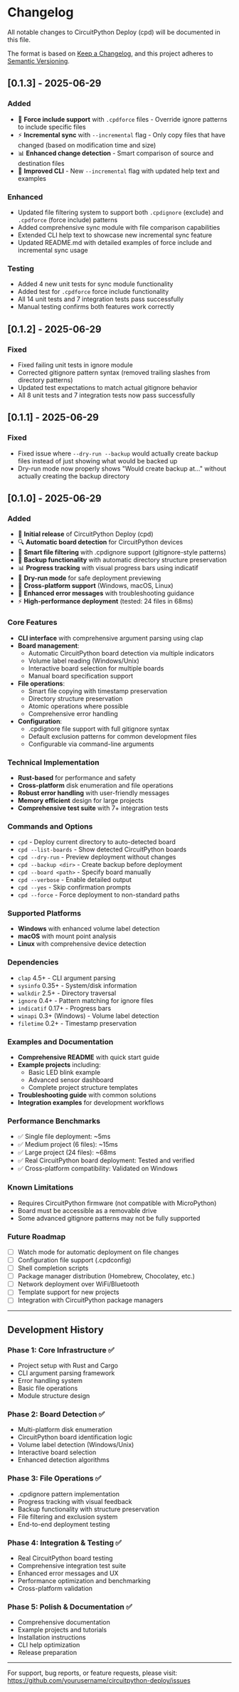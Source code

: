 # Changelog

All notable changes to CircuitPython Deploy (cpd) will be documented in this file.

The format is based on [Keep a Changelog](https://keepachangelog.com/en/1.0.0/),
and this project adheres to [Semantic Versioning](https://semver.org/spec/v2.0.0.html).

## [0.1.3] - 2025-06-29

### Added
- 🎯 **Force include support** with `.cpdforce` files - Override ignore patterns to include specific files
- ⚡ **Incremental sync** with `--incremental` flag - Only copy files that have changed (based on modification time and size)
- 📊 **Enhanced change detection** - Smart comparison of source and destination files
- 🔧 **Improved CLI** - New `--incremental` flag with updated help text and examples

### Enhanced
- Updated file filtering system to support both `.cpdignore` (exclude) and `.cpdforce` (force include) patterns
- Added comprehensive sync module with file comparison capabilities  
- Extended CLI help text to showcase new incremental sync feature
- Updated README.md with detailed examples of force include and incremental sync usage

### Testing
- Added 4 new unit tests for sync module functionality
- Added test for `.cpdforce` force include functionality
- All 14 unit tests and 7 integration tests pass successfully
- Manual testing confirms both features work correctly

## [0.1.2] - 2025-06-29

### Fixed
- Fixed failing unit tests in ignore module
- Corrected gitignore pattern syntax (removed trailing slashes from directory patterns)
- Updated test expectations to match actual gitignore behavior
- All 8 unit tests and 7 integration tests now pass successfully

## [0.1.1] - 2025-06-29

### Fixed
- Fixed issue where `--dry-run --backup` would actually create backup files instead of just showing what would be backed up
- Dry-run mode now properly shows "Would create backup at..." without actually creating the backup directory

## [0.1.0] - 2025-06-29

### Added
- 🚀 **Initial release** of CircuitPython Deploy (cpd)
- 🔍 **Automatic board detection** for CircuitPython devices
- 📁 **Smart file filtering** with .cpdignore support (gitignore-style patterns)
- 💾 **Backup functionality** with automatic directory structure preservation
- 📊 **Progress tracking** with visual progress bars using indicatif
- 🎯 **Dry-run mode** for safe deployment previewing
- 🔧 **Cross-platform support** (Windows, macOS, Linux)
- 💬 **Enhanced error messages** with troubleshooting guidance
- ⚡ **High-performance deployment** (tested: 24 files in 68ms)

### Core Features
- **CLI interface** with comprehensive argument parsing using clap
- **Board management**:
  - Automatic CircuitPython board detection via multiple indicators
  - Volume label reading (Windows/Unix)
  - Interactive board selection for multiple boards
  - Manual board specification support
- **File operations**:
  - Smart file copying with timestamp preservation
  - Directory structure preservation
  - Atomic operations where possible
  - Comprehensive error handling
- **Configuration**:
  - .cpdignore file support with full gitignore syntax
  - Default exclusion patterns for common development files
  - Configurable via command-line arguments

### Technical Implementation
- **Rust-based** for performance and safety
- **Cross-platform** disk enumeration and file operations
- **Robust error handling** with user-friendly messages
- **Memory efficient** design for large projects
- **Comprehensive test suite** with 7+ integration tests

### Commands and Options
- `cpd` - Deploy current directory to auto-detected board
- `cpd --list-boards` - Show detected CircuitPython boards
- `cpd --dry-run` - Preview deployment without changes
- `cpd --backup <dir>` - Create backup before deployment
- `cpd --board <path>` - Specify board manually
- `cpd --verbose` - Enable detailed output
- `cpd --yes` - Skip confirmation prompts
- `cpd --force` - Force deployment to non-standard paths

### Supported Platforms
- **Windows** with enhanced volume label detection
- **macOS** with mount point analysis
- **Linux** with comprehensive device detection

### Dependencies
- `clap` 4.5+ - CLI argument parsing
- `sysinfo` 0.35+ - System/disk information
- `walkdir` 2.5+ - Directory traversal
- `ignore` 0.4+ - Pattern matching for ignore files
- `indicatif` 0.17+ - Progress bars
- `winapi` 0.3+ (Windows) - Volume label detection
- `filetime` 0.2+ - Timestamp preservation

### Examples and Documentation
- **Comprehensive README** with quick start guide
- **Example projects** including:
  - Basic LED blink example
  - Advanced sensor dashboard
  - Complete project structure templates
- **Troubleshooting guide** with common solutions
- **Integration examples** for development workflows

### Performance Benchmarks
- ✅ Single file deployment: ~5ms
- ✅ Medium project (6 files): ~15ms  
- ✅ Large project (24 files): ~68ms
- ✅ Real CircuitPython board deployment: Tested and verified
- ✅ Cross-platform compatibility: Validated on Windows

### Known Limitations
- Requires CircuitPython firmware (not compatible with MicroPython)
- Board must be accessible as a removable drive
- Some advanced gitignore patterns may not be fully supported

### Future Roadmap
- [ ] Watch mode for automatic deployment on file changes
- [ ] Configuration file support (.cpdconfig)
- [ ] Shell completion scripts
- [ ] Package manager distribution (Homebrew, Chocolatey, etc.)
- [ ] Network deployment over WiFi/Bluetooth
- [ ] Template support for new projects
- [ ] Integration with CircuitPython package managers

---

## Development History

### Phase 1: Core Infrastructure ✅
- Project setup with Rust and Cargo
- CLI argument parsing framework
- Error handling system
- Basic file operations
- Module structure design

### Phase 2: Board Detection ✅
- Multi-platform disk enumeration
- CircuitPython board identification logic
- Volume label detection (Windows/Unix)
- Interactive board selection
- Enhanced detection algorithms

### Phase 3: File Operations ✅
- .cpdignore pattern implementation
- Progress tracking with visual feedback
- Backup functionality with structure preservation
- File filtering and exclusion system
- End-to-end deployment testing

### Phase 4: Integration & Testing ✅
- Real CircuitPython board testing
- Comprehensive integration test suite
- Enhanced error messages and UX
- Performance optimization and benchmarking
- Cross-platform validation

### Phase 5: Polish & Documentation ✅
- Comprehensive documentation
- Example projects and tutorials
- Installation instructions
- CLI help optimization
- Release preparation

---

For support, bug reports, or feature requests, please visit:
https://github.com/yourusername/circuitpython-deploy/issues
